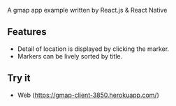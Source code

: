 A gmap app example written by React.js & React Native

## Features

* Detail of location is displayed by clicking the marker.
* Markers can be lively sorted by title.

## Try it

* Web (https://gmap-client-3850.herokuapp.com/)

